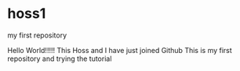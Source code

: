 # hoss1
my first repository

Hello World!!!!!
This Hoss and I have just joined Github
This is my first repository and trying the tutorial
